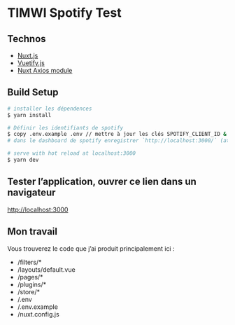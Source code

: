 # TIMWI Spotify Test

## Technos
- [Nuxt.js](https://nuxtjs.org)
- [Vuetify.js](https://vuetifyjs.com)
- [Nuxt Axios module](https://axios.nuxtjs.org/)

## Build Setup

```bash
# installer les dépendences
$ yarn install

# Définir les identifiants de spotify
$ copy .env.example .env // mettre à jour les clés SPOTIFY_CLIENT_ID & SPOTIFY_CLIENT_SECRET
# dans le dashboard de spotify enregistrer `http://localhost:3000/` (attention au / à la fin) comme lien de redirection.

# serve with hot reload at localhost:3000
$ yarn dev
```

## Tester l’application, ouvrer ce lien dans un navigateur
[http://localhost:3000](http://localhost:3000)

## Mon travail
Vous trouverez le code que j’ai produit principalement ici :
- /filters/*
- /layouts/default.vue
- /pages/*
- /plugins/*
- /store/*
- /.env
- /.env.example
- /nuxt.config.js
